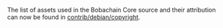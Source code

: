 The list of assets used in the Bobachain Core source and their attribution can now be found in [contrib/debian/copyright](../contrib/debian/copyright).
